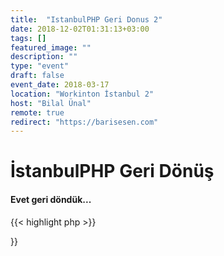 ```yaml
---
title:  "IstanbulPHP Geri Donus 2"
date: 2018-12-02T01:31:13+03:00
tags: []
featured_image: ""
description: ""
type: "event"
draft: false
event_date: 2018-03-17
location: "Workinton İstanbul 2"
host: "Bilal Ünal"
remote: true
redirect: "https://barisesen.com"
---
```


# İstanbulPHP Geri Dönüş

#### Evet geri döndük...

{{< highlight php >}}
<?php

class Muco extends Mesut interface Cucen {

}

function test(){
    return rand(0,1) % 2;
}
{{< /highlight >}}
